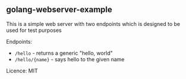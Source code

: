 ## golang-webserver-example

This is a simple web server with two endpoints which is designed to be used for test purposes

Endpoints:

 - `/hello` - returns a generic "hello, world"
 - `/hello/{name}` - says hello to the given name

Licence: MIT
